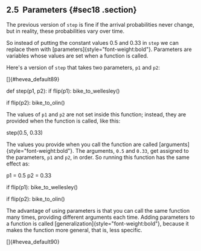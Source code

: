 ﻿2.5  Parameters {#sec18 .section}
---------------

The previous version of `step` is fine if the arrival probabilities
never change, but in reality, these probabilities vary over time.

So instead of putting the constant values 0.5 and 0.33 in `step` we can
replace them with [parameters]{style="font-weight:bold"}. Parameters are
variables whose values are set when a function is called.

Here's a version of `step` that takes two parameters, `p1` and `p2`:

[]{#hevea_default89}

def step(p1, p2): if flip(p1): bike\_to\_wellesley()

if flip(p2): bike\_to\_olin()

The values of `p1` and `p2` are not set inside this function; instead,
they are provided when the function is called, like this:

step(0.5, 0.33)

The values you provide when you call the function are called
[arguments]{style="font-weight:bold"}. The arguments, `0.5` and `0.33`,
get assigned to the parameters, `p1` and `p2`, in order. So running this
function has the same effect as:

p1 = 0.5 p2 = 0.33

if flip(p1): bike\_to\_wellesley()

if flip(p2): bike\_to\_olin()

The advantage of using parameters is that you can call the same function
many times, providing different arguments each time. Adding parameters
to a function is called [generalization]{style="font-weight:bold"},
because it makes the function more general, that is, less specific.

[]{#hevea_default90}

